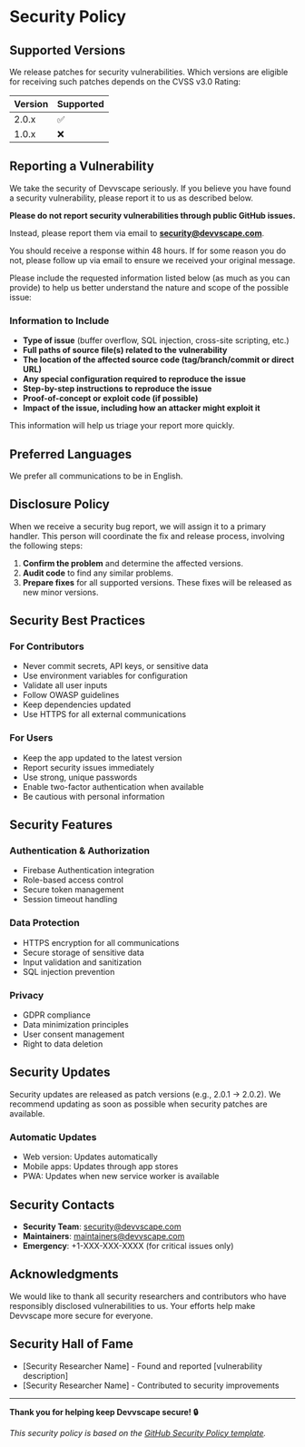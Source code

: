 # Security Policy

## Supported Versions

We release patches for security vulnerabilities. Which versions are eligible for receiving such patches depends on the CVSS v3.0 Rating:

| Version | Supported          |
| ------- | ------------------ |
| 2.0.x   | :white_check_mark: |
| 1.0.x   | :x:                |

## Reporting a Vulnerability

We take the security of Devvscape seriously. If you believe you have found a security vulnerability, please report it to us as described below.

**Please do not report security vulnerabilities through public GitHub issues.**

Instead, please report them via email to **security@devvscape.com**.

You should receive a response within 48 hours. If for some reason you do not, please follow up via email to ensure we received your original message.

Please include the requested information listed below (as much as you can provide) to help us better understand the nature and scope of the possible issue:

### Information to Include

- **Type of issue** (buffer overflow, SQL injection, cross-site scripting, etc.)
- **Full paths of source file(s) related to the vulnerability**
- **The location of the affected source code (tag/branch/commit or direct URL)**
- **Any special configuration required to reproduce the issue**
- **Step-by-step instructions to reproduce the issue**
- **Proof-of-concept or exploit code (if possible)**
- **Impact of the issue, including how an attacker might exploit it**

This information will help us triage your report more quickly.

## Preferred Languages

We prefer all communications to be in English.

## Disclosure Policy

When we receive a security bug report, we will assign it to a primary handler. This person will coordinate the fix and release process, involving the following steps:

1. **Confirm the problem** and determine the affected versions.
2. **Audit code** to find any similar problems.
3. **Prepare fixes** for all supported versions. These fixes will be released as new minor versions.

## Security Best Practices

### For Contributors

- Never commit secrets, API keys, or sensitive data
- Use environment variables for configuration
- Validate all user inputs
- Follow OWASP guidelines
- Keep dependencies updated
- Use HTTPS for all external communications

### For Users

- Keep the app updated to the latest version
- Report security issues immediately
- Use strong, unique passwords
- Enable two-factor authentication when available
- Be cautious with personal information

## Security Features

### Authentication & Authorization

- Firebase Authentication integration
- Role-based access control
- Secure token management
- Session timeout handling

### Data Protection

- HTTPS encryption for all communications
- Secure storage of sensitive data
- Input validation and sanitization
- SQL injection prevention

### Privacy

- GDPR compliance
- Data minimization principles
- User consent management
- Right to data deletion

## Security Updates

Security updates are released as patch versions (e.g., 2.0.1 → 2.0.2). We recommend updating as soon as possible when security patches are available.

### Automatic Updates

- Web version: Updates automatically
- Mobile apps: Updates through app stores
- PWA: Updates when new service worker is available

## Security Contacts

- **Security Team**: security@devvscape.com
- **Maintainers**: maintainers@devvscape.com
- **Emergency**: +1-XXX-XXX-XXXX (for critical issues only)

## Acknowledgments

We would like to thank all security researchers and contributors who have responsibly disclosed vulnerabilities to us. Your efforts help make Devvscape more secure for everyone.

## Security Hall of Fame

- [Security Researcher Name] - Found and reported [vulnerability description]
- [Security Researcher Name] - Contributed to security improvements

---

**Thank you for helping keep Devvscape secure! 🔒**

*This security policy is based on the [GitHub Security Policy template](https://github.com/github/securitylab/blob/main/SECURITY.md).* 